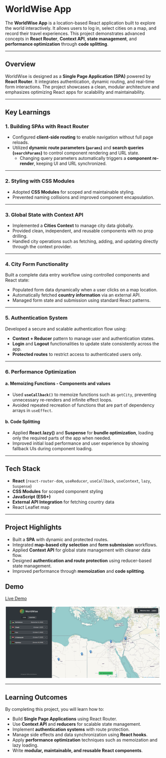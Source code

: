 # WorldWise App

The **WorldWise App** is a location-based React application built to explore the world interactively. It allows users to log in, select cities on a map, and record their travel experiences. This project demonstrates advanced concepts in **React Router**, **Context API**, **state management**, and **performance optimization** through **code splitting**.

---
## Overview

WorldWise is designed as a **Single Page Application (SPA)** powered by **React Router**. It integrates authentication, dynamic routing, and real-time form interactions. The project showcases a clean, modular architecture and emphasizes optimizing React apps for scalability and maintainability.

---
## Key Learnings

### 1. Building SPAs with React Router

- Configured **client-side routing** to enable navigation without full page reloads.
- Utilized **dynamic route parameters (`params`)** and **search queries (`searchParams`)** to control component rendering and URL state.
    - Changing query parameters automatically triggers a **component re-render**, keeping UI and URL synchronized.

---
### 2. Styling with CSS Modules

- Adopted **CSS Modules** for scoped and maintainable styling.
- Prevented naming collisions and improved component encapsulation.

---
### 3. Global State with Context API
- Implemented a **Cities Context** to manage city data globally.
- Provided clean, independent, and reusable components with no prop drilling.
- Handled city operations such as fetching, adding, and updating directly through the context provider.

---
### 4. City Form Functionality
Built a complete data entry workflow using controlled components and React state:
- Populated form data dynamically when a user clicks on a map location.
- Automatically fetched **country information** via an external API.
- Managed form state and submission using standard React patterns.

---
### 5. Authentication System
Developed a secure and scalable authentication flow using:
- **Context + Reducer** pattern to manage user and authentication states.
- **Login** and **Logout** functionalities to update state consistently across the app.
- **Protected routes** to restrict access to authenticated users only.

---
### 6. Performance Optimization
#### a. Memoizing Functions - Components and values
- Used **`useCallback()`** to memoize functions such as `getCity`, preventing unnecessary re-renders and infinite effect loops.
- Avoided repeated recreation of functions that are part of dependency arrays in `useEffect`.

#### b. Code Splitting
- Applied **React.lazy()** and **Suspense** for **bundle optimization**, loading only the required parts of the app when needed.
- Improved initial load performance and user experience by showing fallback UIs during component loading.

---
## Tech Stack

- **React** (`react-router-dom`, `useReducer`, `useCallback`, `useContext`, `lazy`, `Suspense`)
- **CSS Modules** for scoped component styling
- **JavaScript (ES6+)**
- **External API Integration** for fetching country data
- React Leaflet map

---
## Project Highlights

- Built a **SPA** with dynamic and protected routes.
- Integrated **map-based city selection** and **form submission** workflows.
- Applied **Context API** for global state management with cleaner data flow.
- Designed **authentication and route protection** using reducer-based state management.
- Improved performance through **memoization** and **code splitting**.

## Demo

[Live Demo](https://worldwise-rabea.netlify.app/)

![screen](screen.png)

---
## Learning Outcomes

By completing this project, you will learn how to:
- Build **Single Page Applications** using React Router.
- Use **Context API** and **reducers** for scalable state management.
- Implement **authentication systems** with route protection.
- Manage side effects and data synchronization using **React hooks**.
- Apply **performance optimization** techniques such as memoization and lazy loading.
- Write **modular, maintainable, and reusable React components**.
